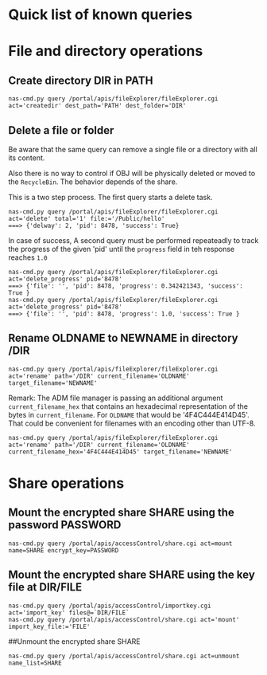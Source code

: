 # Quick list of known queries

# File and directory operations

## Create directory DIR in PATH 

```
nas-cmd.py query /portal/apis/fileExplorer/fileExplorer.cgi act='createdir' dest_path='PATH' dest_folder='DIR'
```

## Delete a file or folder

Be aware that the same query can remove a single file or a directory with all its content. 

Also there is no way to control if OBJ will be physically deleted or moved to the `RecycleBin`. The behavior depends of the share.  

This is a two step process. The first query starts a delete task.

```
nas-cmd.py query /portal/apis/fileExplorer/fileExplorer.cgi act='delete' total='1' file:='/Public/hello'
===> {'delway': 2, 'pid': 8478, 'success': True}
```

In case of success, A second query must be performed repeateadly to track the progress of the given 'pid' until the `progress` field in teh response reaches `1.0`

```
nas-cmd.py query /portal/apis/fileExplorer/fileExplorer.cgi act='delete_progress' pid='8478'
===> {'file': '', 'pid': 8478, 'progress': 0.342421343, 'success': True }
nas-cmd.py query /portal/apis/fileExplorer/fileExplorer.cgi act='delete_progress' pid='8478'
===> {'file': '', 'pid': 8478, 'progress': 1.0, 'success': True }
```




## Rename OLDNAME to NEWNAME in directory /DIR

```
nas-cmd.py query /portal/apis/fileExplorer/fileExplorer.cgi act='rename' path='/DIR' current_filename='OLDNAME' target_filename='NEWNAME'
```

Remark: The ADM file manager is passing an additional argument `current_filename_hex` that contains an hexadecimal representation of the bytes in `current_filename`. For `OLDNAME` that would be '4F4C444E414D45'. That could be convenient for filenames with an encoding other than UTF-8.  

```
nas-cmd.py query /portal/apis/fileExplorer/fileExplorer.cgi act='rename' path='/DIR' current_filename='OLDNAME' current_filename_hex='4F4C444E414D45' target_filename='NEWNAME'
```

# Share operations

## Mount the encrypted share SHARE using the password PASSWORD

```
nas-cmd.py query /portal/apis/accessControl/share.cgi act=mount name=SHARE encrypt_key=PASSWORD
```

## Mount the encrypted share SHARE using the key file at DIR/FILE

```
nas-cmd.py query /portal/apis/accessControl/importkey.cgi  act='import_key' files@=`DIR/FILE` 
nas-cmd.py query /portal/apis/accessControl/share.cgi act='mount' import_key_file:='FILE'
```

##Unmount the encrypted share SHARE

```
nas-cmd.py query /portal/apis/accessControl/share.cgi act=unmount name_list=SHARE
```

